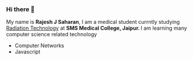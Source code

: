 ### Hi there 👋

My name is <b>Rajesh J Saharan</b>, I am a medical student currntly studying <u>Radiation Technology</u> at <b>SMS Medical College, Jaipur. </b>
I am learning many computer science related technology 
<ul>
  <li>Computer Networks</li>
  <li> Javascript</li>
 </ul>
